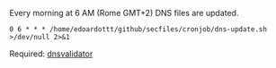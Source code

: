 Every morning at 6 AM (Rome GMT+2) DNS files are updated.

```
0 6 * * * /home/edoardottt/github/secfiles/cronjob/dns-update.sh >/dev/null 2>&1
```

Required: [dnsvalidator](https://github.com/vortexau/dnsvalidator)
